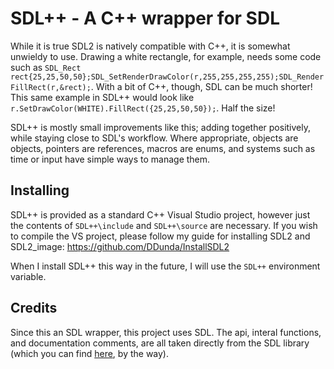 # SDL++ - A C++ wrapper for SDL
While it is true SDL2 is natively compatible with C++, it is somewhat unwieldy to use. Drawing a white rectangle, for example, needs some code such as `SDL_Rect rect{25,25,50,50};SDL_SetRenderDrawColor(r,255,255,255,255);SDL_RenderFillRect(r,&rect);`.
With a bit of C++, though, SDL can be much shorter! This same example in SDL++ would look like `r.SetDrawColor(WHITE).FillRect({25,25,50,50});`. Half the size!

SDL++ is mostly small improvements like this; adding together positively, while staying close to SDL's workflow.
Where appropriate, objects are objects, pointers are references, macros are enums, and systems such as time or input have simple ways to manage them.

## Installing
SDL++ is provided as a standard C++ Visual Studio project, however just the contents of `SDL++\include` and `SDL++\source` are necessary.
If you wish to compile the VS project, please follow my guide for installing SDL2 and SDL2_image: https://github.com/DDunda/InstallSDL2

When I install SDL++ this way in the future, I will use the `SDL++` environment variable.

## Credits
Since this an SDL wrapper, this project uses SDL. The api, interal functions, and documentation comments, are all taken directly from the SDL library (which you can find [here](https://www.libsdl.org/download-2.0.php), by the way).
